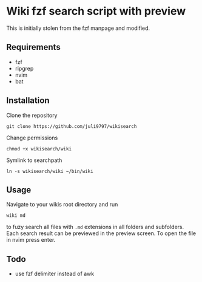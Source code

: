 # Wiki fzf search script with preview

This is initially stolen from the fzf manpage and modified.

## Requirements

* fzf
* ripgrep
* nvim
* bat

## Installation

Clone the repository
```
git clone https://github.com/juli9797/wikisearch
```
Change permissions
```
chmod +x wikisearch/wiki
```
Symlink to searchpath
```
ln -s wikisearch/wiki ~/bin/wiki
```

## Usage

Navigate to your wikis root directory and run
```
wiki md
```
to fuzy search all files with `.md` extensions in all folders and subfolders.
Each search result can be previewed in the preview screen.
To open the file in nvim press enter.

## Todo

* use fzf delimiter instead of awk
